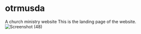 # otrmusda
A church ministry website
This is the landing page of the website.
![Screenshot (48)](https://github.com/TonnyNyauke/otrmusda/assets/137804255/66edee48-cbc6-438e-9529-0f50575f9889)

